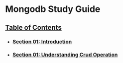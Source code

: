 # Mongodb Study Guide

## [Table of Contents](#table-of-contents)

- ### [Section 01: Introduction](https://github.com/theisaachome/mongo-study-notes/blob/main/section-01.md)

- ### [Section 01: Understanding Crud Operation](https://github.com/theisaachome/mongo-study-notes/blob/main/section-02.md)
